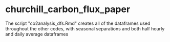# churchill_carbon_flux_paper

The script "co2analysis_dfs.Rmd" creates all of the dataframes used throughout the other codes, with seasonal separations and both half hourly and daily average dataframes